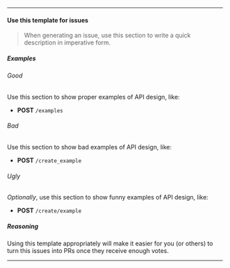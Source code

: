 [//]: # (This is the issue template, replace all the text below, but keep the formatting / structure)

***
#### Use this template for issues
> When generating an issue, use this section to write a quick description in imperative form.

##### Examples
###### Good
Use this section to show proper examples of API design, like:

- **POST** `/examples`

###### Bad
Use this section to show bad examples of API design, like:

- **POST** `/create_example`

###### Ugly
_Optionally_, use this section to show funny examples of API design, like:

- **POST** `/create/example`

##### Reasoning
Using this template appropriately will make it easier for you (or others) to turn this issues into PRs once they receive enough votes.

***

